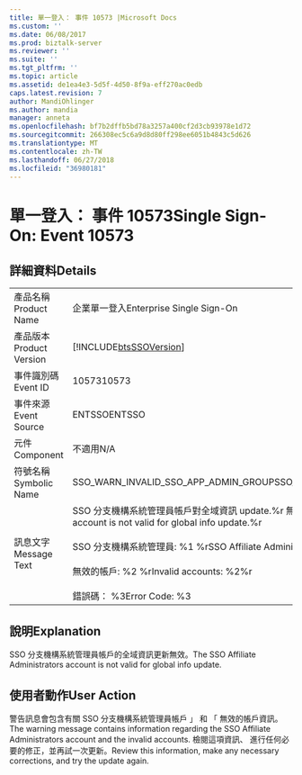 ```yaml
---
title: 單一登入： 事件 10573 |Microsoft Docs
ms.custom: ''
ms.date: 06/08/2017
ms.prod: biztalk-server
ms.reviewer: ''
ms.suite: ''
ms.tgt_pltfrm: ''
ms.topic: article
ms.assetid: de1ea4e3-5d5f-4d50-8f9a-eff270ac0edb
caps.latest.revision: 7
author: MandiOhlinger
ms.author: mandia
manager: anneta
ms.openlocfilehash: bf7b2dffb5bd78a3257a400cf2d3cb93978e1d72
ms.sourcegitcommit: 266308ec5c6a9d8d80ff298ee6051b4843c5d626
ms.translationtype: MT
ms.contentlocale: zh-TW
ms.lasthandoff: 06/27/2018
ms.locfileid: "36980181"
---
```

# <a name="single-sign-on-event-10573"></a><span data-ttu-id="25c19-102">單一登入： 事件 10573</span><span class="sxs-lookup"><span data-stu-id="25c19-102">Single Sign-On: Event 10573</span></span>
## <a name="details"></a><span data-ttu-id="25c19-103">詳細資料</span><span class="sxs-lookup"><span data-stu-id="25c19-103">Details</span></span>  
  
|                 |                                                                                                                                                                                              |
|-----------------|----------------------------------------------------------------------------------------------------------------------------------------------------------------------------------------------|
|  <span data-ttu-id="25c19-104">產品名稱</span><span class="sxs-lookup"><span data-stu-id="25c19-104">Product Name</span></span>   |                                                                                  <span data-ttu-id="25c19-105">企業單一登入</span><span class="sxs-lookup"><span data-stu-id="25c19-105">Enterprise Single Sign-On</span></span>                                                                                   |
| <span data-ttu-id="25c19-106">產品版本</span><span class="sxs-lookup"><span data-stu-id="25c19-106">Product Version</span></span> |                                                                  [!INCLUDE[btsSSOVersion](../includes/btsssoversion-md.md)]                                                                  |
|    <span data-ttu-id="25c19-107">事件識別碼</span><span class="sxs-lookup"><span data-stu-id="25c19-107">Event ID</span></span>     |                                                                                            <span data-ttu-id="25c19-108">10573</span><span class="sxs-lookup"><span data-stu-id="25c19-108">10573</span></span>                                                                                             |
|  <span data-ttu-id="25c19-109">事件來源</span><span class="sxs-lookup"><span data-stu-id="25c19-109">Event Source</span></span>   |                                                                                            <span data-ttu-id="25c19-110">ENTSSO</span><span class="sxs-lookup"><span data-stu-id="25c19-110">ENTSSO</span></span>                                                                                            |
|    <span data-ttu-id="25c19-111">元件</span><span class="sxs-lookup"><span data-stu-id="25c19-111">Component</span></span>    |                                                                                             <span data-ttu-id="25c19-112">不適用</span><span class="sxs-lookup"><span data-stu-id="25c19-112">N/A</span></span>                                                                                              |
|  <span data-ttu-id="25c19-113">符號名稱</span><span class="sxs-lookup"><span data-stu-id="25c19-113">Symbolic Name</span></span>  |                                                                             <span data-ttu-id="25c19-114">SSO_WARN_INVALID_SSO_APP_ADMIN_GROUP</span><span class="sxs-lookup"><span data-stu-id="25c19-114">SSO_WARN_INVALID_SSO_APP_ADMIN_GROUP</span></span>                                                                             |
|  <span data-ttu-id="25c19-115">訊息文字</span><span class="sxs-lookup"><span data-stu-id="25c19-115">Message Text</span></span>   | <span data-ttu-id="25c19-116">SSO 分支機構系統管理員帳戶對全域資訊 update.%r 無效</span><span class="sxs-lookup"><span data-stu-id="25c19-116">The SSO Affiliate Administrators account is not valid for global info update.%r</span></span><br /><br /> <span data-ttu-id="25c19-117">SSO 分支機構系統管理員: %1 %r</span><span class="sxs-lookup"><span data-stu-id="25c19-117">SSO Affiliate Administrators: %1%r</span></span><br /><br /> <span data-ttu-id="25c19-118">無效的帳戶: %2 %r</span><span class="sxs-lookup"><span data-stu-id="25c19-118">Invalid accounts: %2%r</span></span><br /><br /> <span data-ttu-id="25c19-119">錯誤碼： %3</span><span class="sxs-lookup"><span data-stu-id="25c19-119">Error Code: %3</span></span> |
  
## <a name="explanation"></a><span data-ttu-id="25c19-120">說明</span><span class="sxs-lookup"><span data-stu-id="25c19-120">Explanation</span></span>  
 <span data-ttu-id="25c19-121">SSO 分支機構系統管理員帳戶的全域資訊更新無效。</span><span class="sxs-lookup"><span data-stu-id="25c19-121">The SSO Affiliate Administrators account is not valid for global info update.</span></span>  
  
## <a name="user-action"></a><span data-ttu-id="25c19-122">使用者動作</span><span class="sxs-lookup"><span data-stu-id="25c19-122">User Action</span></span>  
 <span data-ttu-id="25c19-123">警告訊息會包含有關 SSO 分支機構系統管理員帳戶 」 和 「 無效的帳戶資訊。</span><span class="sxs-lookup"><span data-stu-id="25c19-123">The warning message contains information regarding the SSO Affiliate Administrators account and the invalid accounts.</span></span> <span data-ttu-id="25c19-124">檢閱這項資訊、 進行任何必要的修正，並再試一次更新。</span><span class="sxs-lookup"><span data-stu-id="25c19-124">Review this information, make any necessary corrections, and try the update again.</span></span>